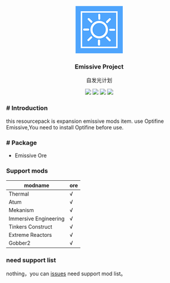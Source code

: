 <div align="center">
  <img src="./img/pack.png" alt="Minecraft-Emissive-Project" />
  <h3>Emissive Project</h3>
  <p>自发光计划</p>
  <img src="https://img.shields.io/github/stars/fastchen/Emissive-Project?label=Star&logo=github"/>
  <a href="https://github.com/FastChen/Emissive-Project/issues"><img src="https://img.shields.io/github/issues/fastchen/Emissive-Project?label=Issues"/></a>
  <img src="https://img.shields.io/github/license/fastchen/Emissive-Project?label=License"/>
  <a href="https://github.com/FastChen/Emissive-Project/releases"><img src="https://img.shields.io/github/v/release/fastchen/Emissive-Project?label=Release"/></a>
</div>

### # Introduction

this resourcepack is expansion emissive mods item. use Optifine Emissive,You need to install Optifine before use.

### # Package

- Emissive Ore

### Support mods

| modname              | ore |
| --------------------- | ---- |
| Thermal               | √    |
| Atum                  | √    |
| Mekanism              | √    |
| Immersive Engineering | √    |
| Tinkers Construct     | √    |
| Extreme Reactors      | √    |
| Gobber2               | √    |

### need support list

nothing，you can [issues](https://github.com/FastChen/Emissive-Project/issues) need support mod list。

